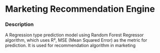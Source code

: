 # Marketing Recommendation Engine

### Description
A Regression type prediction model using Random Forest Regressor algorithm, which uses R², MSE (Mean Squared Error) as the metric for prediction.
It is used for recommendation algorithm in marketing 

### 
